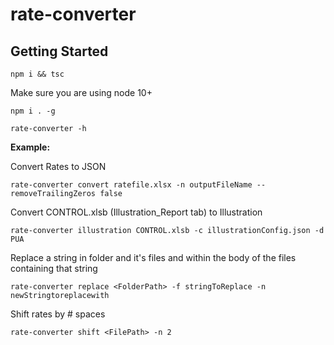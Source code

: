 # rate-converter

## Getting Started

`npm i && tsc`

Make sure you are using node 10+ 

`npm i . -g`

`rate-converter -h`

**Example:**

Convert Rates to JSON

`rate-converter convert ratefile.xlsx -n outputFileName --removeTrailingZeros false`

Convert CONTROL.xlsb (Illustration_Report tab) to Illustration

`rate-converter illustration CONTROL.xlsb -c illustrationConfig.json -d PUA`

Replace a string in folder and it's files and within the body of the files containing that string

`rate-converter replace <FolderPath> -f stringToReplace -n newStringtoreplacewith`

Shift rates by # spaces

`rate-converter shift <FilePath> -n 2`